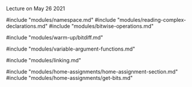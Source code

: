Lecture on May 26 2021

#include "modules/namespace.md"
#include "modules/reading-complex-declarations.md"
#include "modules/bitwise-operations.md"

#include "modules/warm-up/bitdiff.md"

#include "modules/variable-argument-functions.md"

#include "modules/linking.md"

#include "modules/home-assignments/home-assignment-section.md"
#include "modules/home-assignments/get-bits.md"
